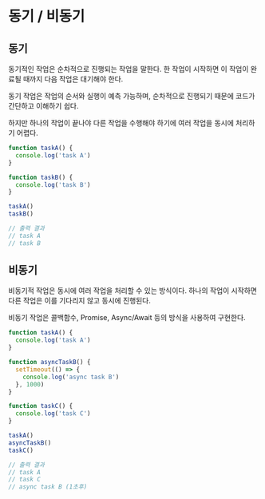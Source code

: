 #  동기 / 비동기

##  동기

동기적인 작업은 순차적으로 진행되는 작업을 말한다. 한 작업이 시작하면 이 작업이 완료될 때까지 다음 작업은 대기해야 한다.

동기 작업은 작업의 순서와 실행이 예측 가능하며, 순차적으로 진행되기 때문에 코드가 간단하고 이해하기 쉽다.

하지만 하나의 작업이 끝나야 다른 작업을 수행해야 하기에 여러 작업을 동시에 처리하기 어렵다.

```js
function taskA() {
  console.log('task A')
}

function taskB() {
  console.log('task B')
}

taskA()
taskB()

// 출력 결과
// task A
// task B
```

## 비동기

비동기적 작업은 동시에 여러 작업을 처리할 수 있는 방식이다. 하나의 작업이 시작하면 다른 작업은 이를 기다리지 않고 동시에 진행된다.

비동기 작업은 콜백함수, Promise, Async/Await 등의 방식을 사용하여 구현한다.

```js
function taskA() {
  console.log('task A')
}

function asyncTaskB() {
  setTimeout(() => {
    console.log('async task B')
  }, 1000)
}

function taskC() {
  console.log('task C')
}

taskA()
asyncTaskB()
taskC()

// 출력 결과
// task A
// task C
// async task B (1초후)
```